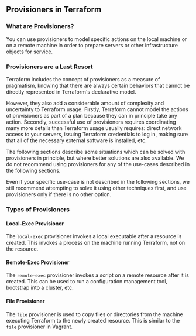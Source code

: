 ## Provisioners in Terraform

### What are Provisioners?
You can use provisioners to model specific actions on the local machine or on a remote machine in order to prepare servers or other infrastructure objects for service.

### Provisioners are a Last Resort
Terraform includes the concept of provisioners as a measure of pragmatism, knowing that there are always certain behaviors that cannot be directly represented in Terraform's declarative model.

However, they also add a considerable amount of complexity and uncertainty to Terraform usage. Firstly, Terraform cannot model the actions of provisioners as part of a plan because they can in principle take any action. Secondly, successful use of provisioners requires coordinating many more details than Terraform usage usually requires: direct network access to your servers, issuing Terraform credentials to log in, making sure that all of the necessary external software is installed, etc.

The following sections describe some situations which can be solved with provisioners in principle, but where better solutions are also available. We do not recommend using provisioners for any of the use-cases described in the following sections.

Even if your specific use-case is not described in the following sections, we still recommend attempting to solve it using other techniques first, and use provisioners only if there is no other option.

### Types of Provisioners

#### Local-Exec Provisioner
The `local-exec` provisioner invokes a local executable after a resource is created. This invokes a process on the machine running Terraform, not on the resource.

#### Remote-Exec Provisioner
The `remote-exec` provisioner invokes a script on a remote resource after it is created. This can be used to run a configuration management tool, bootstrap into a cluster, etc.

#### File Provisioner
The `file` provisioner is used to copy files or directories from the machine executing Terraform to the newly created resource. This is similar to the `file` provisioner in Vagrant.
